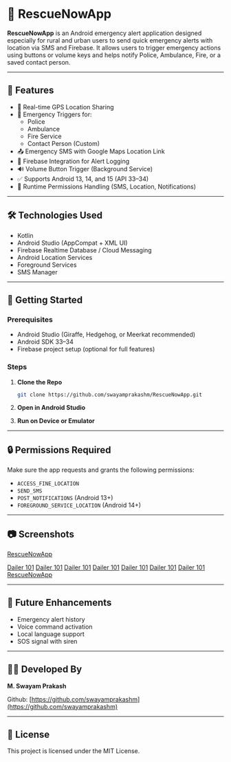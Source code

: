
# 🚨 RescueNowApp

**RescueNowApp** is an Android emergency alert application designed especially for rural and urban users to send quick emergency alerts with location via SMS and Firebase. It allows users to trigger emergency actions using buttons or volume keys and helps notify Police, Ambulance, Fire, or a saved contact person.

---

## 📱 Features

- 📍 Real-time GPS Location Sharing
- 🔘 Emergency Triggers for:
  - Police
  - Ambulance
  - Fire Service
  - Contact Person (Custom)
- 📤 Emergency SMS with Google Maps Location Link
- 📡 Firebase Integration for Alert Logging
- 🔊 Volume Button Trigger (Background Service)
- ✅ Supports Android 13, 14, and 15 (API 33–34)
- 🔐 Runtime Permissions Handling (SMS, Location, Notifications)

---

## 🛠️ Technologies Used

- Kotlin
- Android Studio (AppCompat + XML UI)
- Firebase Realtime Database / Cloud Messaging
- Android Location Services
- Foreground Services
- SMS Manager

---

## 🚀 Getting Started

### Prerequisites

- Android Studio (Giraffe, Hedgehog, or Meerkat recommended)
- Android SDK 33–34
- Firebase project setup (optional for full features)

### Steps

1. **Clone the Repo**
   ```bash
   git clone https://github.com/swayamprakashm/RescueNowApp.git


2. **Open in Android Studio**

3. **Run on Device or Emulator**

---

## 🔒 Permissions Required

Make sure the app requests and grants the following permissions:

* `ACCESS_FINE_LOCATION`
* `SEND_SMS`
* `POST_NOTIFICATIONS` (Android 13+)
* `FOREGROUND_SERVICE_LOCATION` (Android 14+)

---

## 📷 Screenshots
[RescueNowApp](Images/ic_app_logo.webp)

[Dailer 101](Images/Output1.jpg)
[Dailer 101](Images/Output2.jpg)
[Dailer 101](Images/Output3.jpg)
[Dailer 101](Images/Output4.jpg)
[Dailer 101](Images/Output5.jpg)
[Dailer 101](Images/Output6.jpg)
[Dailer 101](Images/Output7.jpg)
[RescueNowApp](Images/ic_app_logo.webp)

---

## 📌 Future Enhancements

* Emergency alert history
* Voice command activation
* Local language support
* SOS signal with siren

---

## 👨‍💻 Developed By

**M. Swayam Prakash**

Github: [https://github.com/swayamprakashm](https://github.com/swayamprakashm)

---

## 📜 License

This project is licensed under the MIT License. 
